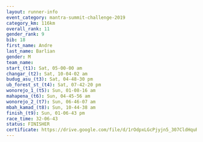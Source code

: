 ```yaml
---
layout: runner-info 
event_category: mantra-summit-challenge-2019 
category_km: 116km 
overall_rank: 11
gender_rank: 9
bib: 18
first_name: Andre
last_name: Barlian
gender: M
team_name: 
start_(t1): Sat, 05-00-00 am
changar_(t2): Sat, 10-04-02 am
budug_asu_(t3): Sat, 04-48-30 pm
ub_forest_st_(t4): Sat, 07-42-20 pm
wonorejo_1_(t5): Sun, 01-08-16 am
mahapena_(t6): Sun, 04-45-56 am
wonorejo_2_(t7): Sun, 06-46-07 am
mbah_kamad_(t8): Sun, 10-44-38 am
finish_(t9): Sun, 01-06-43 pm
race_time: 32-06-43
status: FINISHER
certificate: https://drive.google.com/file/d/1rOdpxLGcPjyjn5_307CldHquRiNmsMSp/view?usp=sharing
---
```

